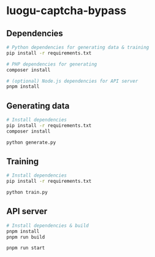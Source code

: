 # luogu-captcha-bypass

## Dependencies

```bash
# Python dependencies for generating data & training
pip install -r requirements.txt

# PHP dependencies for generating
composer install

# (optional) Node.js dependencies for API server
pnpm install
```

## Generating data

```bash
# Install dependencies
pip install -r requirements.txt
composer install

python generate.py
```

## Training

```bash
# Install dependencies
pip install -r requirements.txt

python train.py
```

## API server

```bash
# Install dependencies & build
pnpm install
pnpm run build

pnpm run start
```
